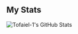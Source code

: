 ## My Stats
<img src="https://github-readme-streak-stats.herokuapp.com/?user=Tofaiel-1&theme=tokyonight&hide_border=true" alt="Tofaiel-1's GitHub Stats" />
